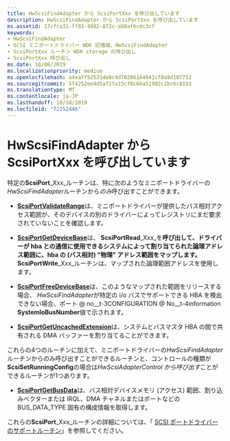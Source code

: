 ```yaml
---
title: HwScsiFindAdapter から ScsiPortXxx を呼び出しています
description: HwScsiFindAdapter から ScsiPortXxx を呼び出しています
ms.assetid: 17cfca31-ff93-4882-872c-ab8af6cdc3cf
keywords:
- HwScsiFindAdapter
- SCSI ミニポートドライバー WDK 記憶域、HwScsiFindAdapter
- ScsiPortXxx ルーチン WDK storage の呼び出し
- ScsiPortXxx 呼び出し
ms.date: 10/08/2019
ms.localizationpriority: medium
ms.openlocfilehash: a4ea7f92531de8c4d70206164641cf8a9d107752
ms.sourcegitcommit: 5f4252ee4d5a72fa15cf8c68a51982c2bc6c8193
ms.translationtype: MT
ms.contentlocale: ja-JP
ms.lasthandoff: 10/10/2019
ms.locfileid: "72252446"
---
```

# <a name="calling-scsiportxxx-from-hwscsifindadapter"></a>HwScsiFindAdapter から ScsiPortXxx を呼び出しています

特定の**ScsiPort**_Xxx_ルーチンは、特に次のようなミニポートドライバーの*HwScsiFindAdapter*ルーチンから*のみ*呼び出すことができます。

- [**ScsiPortValidateRange**](https://docs.microsoft.com/windows-hardware/drivers/ddi/content/srb/nf-srb-scsiportvalidaterange)は、ミニポートドライバーが提供したバス相対アクセス範囲が、そのデバイスの別のドライバーによってレジストリにまだ要求されていないことを確認します。

- [**ScsiPortGetDeviceBase**](https://docs.microsoft.com/windows-hardware/drivers/ddi/content/srb/nf-srb-scsiportgetdevicebase)は、 **ScsiPortRead**_Xxx_を**呼び出して、ドライバーが hba との通信に使用できるシステムによって割り当てられた論理アドレス範囲に、hba の (バス相対) "物理" アドレス範囲をマップします。ScsiPortWrite**_Xxx_ルーチンは、マップされた論理範囲アドレスを使用します。

- [**ScsiPortFreeDeviceBase**](https://docs.microsoft.com/windows-hardware/drivers/ddi/content/srb/nf-srb-scsiportfreedevicebase)は、このようなマップされた範囲をリリースする場合、 *HwScsiFindAdapter*が特定の i/o バスでサポートできる HBA を検出できない場合、ポート @ no__t-3CONFIGURATION @ No__t-4information **SystemIoBusNumber**値で示されます。

- [**ScsiPortGetUncachedExtension**](https://docs.microsoft.com/windows-hardware/drivers/ddi/content/srb/nf-srb-scsiportgetuncachedextension)は、システムとバスマスタ HBA の間で共有される DMA バッファーを割り当てることができます。

これらの4つのルーチンに加えて、ミニポートドライバーの*HwScsiFindAdapter*ルーチンからのみ呼び出すことができるルーチンと、コントロールの種類が**ScsiSetRunningConfig**の場合は*HwScsiAdapterControl* *から呼び出す*ことができるルーチンが1つあります。

- [**ScsiPortGetBusData**](https://docs.microsoft.com/windows-hardware/drivers/ddi/content/srb/nf-srb-scsiportgetbusdata)は、バス相対デバイスメモリ (アクセス) 範囲、割り込みベクターまたは IRQL、DMA チャネルまたはポートなどの BUS_DATA_TYPE 固有の構成情報を取得します。

これらの**ScsiPort**_Xxx_ルーチンの詳細については、「 [SCSI ポートドライバーのサポートルーチン](scsi-port-driver-support-routines.md)」を参照してください。
